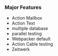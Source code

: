### Major Features

* Action Mailbox
* Action Text
* multiple database
* parallel testing
* Webpacker default
* Action Cable testing
* Zeitwerk
